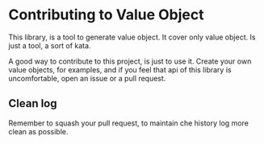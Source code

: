 # Contributing to Value Object

This library, is a tool to generate value object. It cover only value object. Is
just a tool, a sort of kata.

A good way to contribute to this project, is just to use it. Create your own
value objects, for examples, and if you feel that api of this library is
uncomfortable, open an issue or a pull request.

## Clean log

Remember to squash your pull request, to maintain che history log more clean as
possible.
